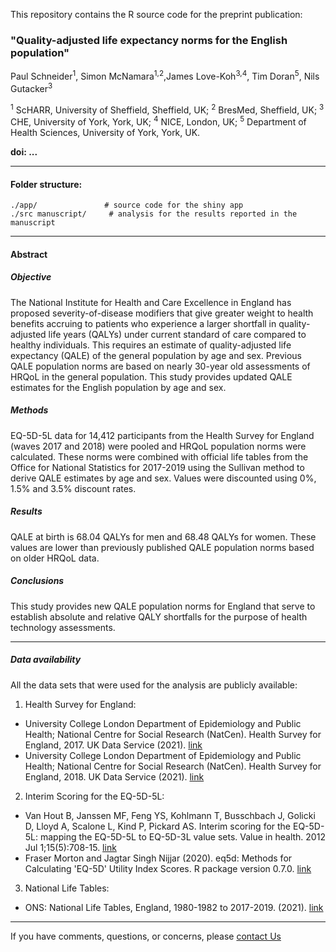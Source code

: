 This repository contains the R source code for the preprint publication:

### **"Quality-adjusted life expectancy norms for the English population"**

Paul Schneider<sup>1</sup>, Simon McNamara<sup>1,2</sup>,James Love-Koh<sup>3,4</sup>, Tim Doran<sup>5</sup>, Nils Gutacker<sup>3</sup>

<sup>1</sup> ScHARR, University of Sheffield, Sheffield, UK; <sup>2</sup> BresMed, Sheffield, UK; <sup>3</sup> CHE, University of York, York, UK; <sup>4</sup> NICE, London, UK; <sup>5</sup> Department of Health Sciences, University of York, York, UK.

**doi: ...**

*****

#### Folder structure:

```
./app/               # source code for the shiny app
./src manuscript/     # analysis for the results reported in the manuscript
```

*****

#### Abstract

##### **Objective**

The National Institute for Health and Care Excellence in England has proposed severity-of-disease modifiers that give greater weight to health benefits accruing to patients who experience a larger shortfall in quality-adjusted life years (QALYs) under current standard of care compared to healthy individuals. This requires an estimate of quality-adjusted life expectancy (QALE) of the general population by age and sex. Previous QALE population norms are based on nearly 30-year old assessments of HRQoL in the general population. This study provides updated QALE estimates for the English population by age and sex.

##### **Methods**
EQ-5D-5L data for 14,412 participants from the Health Survey for England (waves 2017 and 2018) were pooled and HRQoL population norms were calculated. These norms were combined with official life tables from the Office for National Statistics for 2017-2019 using the Sullivan method to derive QALE estimates by age and sex. Values were discounted using 0%, 1.5% and 3.5% discount rates.

##### **Results**
QALE at birth is 68.04 QALYs for men and 68.48 QALYs for women. These values are lower than previously published QALE population norms based on older HRQoL data. 

##### **Conclusions**
This study provides new QALE population norms for England that serve to establish absolute and relative QALY shortfalls for the purpose of health technology assessments.


****

##### **Data availability** 

All the data sets that were used for the analysis are publicly available:

1. Health Survey for England:
  * University College London Department of Epidemiology and Public Health; National Centre for Social Research (NatCen). Health Survey for England, 2017. UK Data Service (2021). [link](http://doi.org/10.5255/UKDA-SN-8488-2)
  * University College London Department of Epidemiology and Public Health; National Centre for Social Research (NatCen). Health Survey for England, 2018. UK Data Service (2021). [link](http://doi.org/10.5255/UKDA-SN-8649-1)

2. Interim Scoring for the EQ-5D-5L:
  * Van Hout B, Janssen MF, Feng YS, Kohlmann T, Busschbach J, Golicki D, Lloyd A, Scalone L, Kind P, Pickard AS. Interim scoring for the EQ-5D-5L: mapping the EQ-5D-5L to EQ-5D-3L value sets. Value in health. 2012 Jul 1;15(5):708-15. [link](https://doi.org/10.1016/j.jval.2012.02.008)
  * Fraser Morton and Jagtar Singh Nijjar (2020). eq5d: Methods for Calculating 'EQ-5D' Utility Index Scores. R package version 0.7.0. [link](https://cran.r-project.org/package=eq5d)

3. National Life Tables:
  * ONS: National Life Tables, England, 1980-1982 to 2017-2019. (2021). [link](https://www.ons.gov.uk/peoplepopulationandcommunity/birthsdeathsandmarriages/lifeexpectancies/datasets/nationallifetablesenglandreferencetables)

****

If you have comments, questions, or concerns, please [contact Us](mailto:p.schneider@sheffield.ac.uk)

